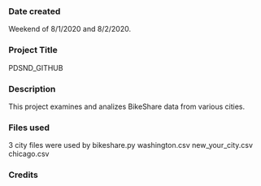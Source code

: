 ### Date created
Weekend of 8/1/2020 and 8/2/2020.

### Project Title
PDSND_GITHUB

### Description
This project examines and analizes BikeShare data from various cities.

### Files used
3 city files were used by bikeshare.py
washington.csv
new_your_city.csv
chicago.csv 

### Credits

